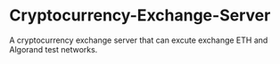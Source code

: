 # Cryptocurrency-Exchange-Server
A cryptocurrency exchange server that can excute exchange ETH and Algorand test networks.
